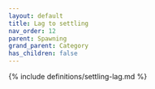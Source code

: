 ```yaml
---
layout: default
title: Lag to settling
nav_order: 12
parent: Spawning
grand_parent: Category
has_children: false
---
```

{% include definitions/settling-lag.md %}
